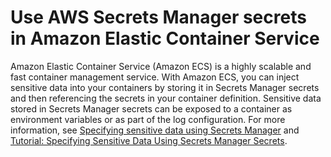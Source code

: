 # Use AWS Secrets Manager secrets in Amazon Elastic Container Service<a name="integrating-fargate"></a>

Amazon Elastic Container Service \(Amazon ECS\) is a highly scalable and fast container management service\. With Amazon ECS, you can inject sensitive data into your containers by storing it in Secrets Manager secrets and then referencing the secrets in your container definition\. Sensitive data stored in Secrets Manager secrets can be exposed to a container as environment variables or as part of the log configuration\. For more information, see [Specifying sensitive data using Secrets Manager](https://docs.aws.amazon.com/AmazonECS/latest/userguide/specifying-sensitive-data-secrets.html) and [Tutorial: Specifying Sensitive Data Using Secrets Manager Secrets](https://docs.aws.amazon.com/AmazonECS/latest/developerguide/specifying-sensitive-data-tutorial.html)\.